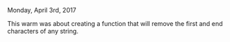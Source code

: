 Monday, April 3rd, 2017

This warm was about creating a function that will remove the first and end characters of any string.